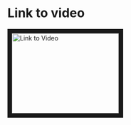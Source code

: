 <h1>Link to video</h1>
<a href="http://www.youtube.com/watch?feature=player_embedded&v=QUu6Un_BNPQ 
" target="_blank"><img src="http://img.youtube.com/vi/QUu6Un_BNPQ/0.jpg" 
alt="Link to Video" width="240" height="180" border="10" /></a>
